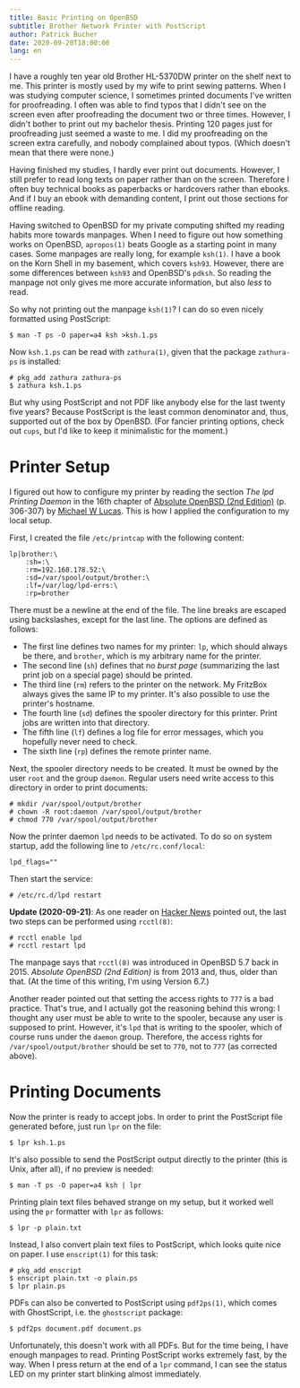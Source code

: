 ```yaml
---
title: Basic Printing on OpenBSD
subtitle: Brother Network Printer with PostScript 
author: Patrick Bucher
date: 2020-09-20T18:00:00
lang: en
---
```


I have a roughly ten year old Brother HL-5370DW printer on the shelf next to me.
This printer is mostly used by my wife to print sewing patterns. When I was
studying computer science, I sometimes printed documents I've written for
proofreading. I often was able to find typos that I didn't see on the screen
even after proofreading the document two or three times. However, I didn't
bother to print out my bachelor thesis. Printing 120 pages just for proofreading
just seemed a waste to me. I did my proofreading on the screen extra carefully,
and nobody complained about typos. (Which doesn't mean that there were none.)

Having finished my studies, I hardly ever print out documents. However, I still
prefer to read long texts on paper rather than on the screen. Therefore I often
buy technical books as paperbacks or hardcovers rather than ebooks. And if I buy
an ebook with demanding content, I print out those sections for offline reading.

Having switched to OpenBSD for my private computing shifted my reading habits
more towards manpages. When I need to figure out how something works on
OpenBSD, `apropos(1)` beats Google as a starting point in many cases. Some
manpages are really long, for example `ksh(1)`. I have a book on the Korn Shell
in my basement, which covers `ksh93`.  However, there are some differences
between `ksh93` and OpenBSD's `pdksh`. So reading the manpage not only gives me
more accurate information, but also _less_ to read.

So why not printing out the manpage `ksh(1)`? I can do so even nicely formatted
using PostScript:

    $ man -T ps -O paper=a4 ksh >ksh.1.ps

Now `ksh.1.ps` can be read with `zathura(1)`, given that the package
`zathura-ps` is installed:

    # pkg_add zathura zathura-ps
    $ zathura ksh.1.ps

But why using PostScript and not PDF like anybody else for the last twenty five
years? Because PostScript is the least common denominator and, thus, supported
out of the box by OpenBSD. (For fancier printing options, check out `cups`, but
I'd like to keep it minimalistic for the moment.)

# Printer Setup

I figured out how to configure my printer by reading the section _The lpd
Printing Daemon_ in the 16th chapter of [Absolute OpenBSD (2nd
Edition)](https://nostarch.com/obenbsd2e) (p. 306-307) by [Michael W
Lucas](https://mwl.io/). This is how I applied the configuration to my local
setup.

First, I created the file `/etc/printcap` with the following content:

    lp|brother:\
        :sh=:\
        :rm=192.168.178.52:\
        :sd=/var/spool/output/brother:\
        :lf=/var/log/lpd-errs:\
        :rp=brother

There must be a newline at the end of the file. The line breaks are escaped
using backslashes, except for the last line. The options are defined as follows:

- The first line defines two names for my printer: `lp`, which should always be
  there, and `brother`, which is my arbitrary name for the printer.
- The second line (`sh`) defines that no _burst page_ (summarizing the last
  print job on a special page) should be printed.
- The third line (`rm`) refers to the printer on the network. My FritzBox always
  gives the same IP to my printer. It's also possible to use the printer's
  hostname.
- The fourth line (`sd`) defines the spooler directory for this printer. Print
  jobs are written into that directory.
- The fifth line (`lf`) defines a log file for error messages, which you hopefully
  never need to check.
- The sixth line (`rp`) defines the remote printer name.

Next, the spooler directory needs to be created. It must be owned by the user
`root` and the group `daemon`. Regular users need write access to this directory
in order to print documents:

    # mkdir /var/spool/output/brother
    # chown -R root:daemon /var/spool/output/brother
    # chmod 770 /var/spool/output/brother

Now the printer daemon `lpd` needs to be activated. To do so on system startup,
add the following line to `/etc/rc.conf/local`:

    lpd_flags=""

Then start the service:

    # /etc/rc.d/lpd restart

**Update (2020-09-21)**: As one reader on
[Hacker News](https://news.ycombinator.com/item?id=24535357#24538879) pointed
out, the last two steps can be performed using `rcctl(8)`:

    # rcctl enable lpd
    # rcctl restart lpd

The manpage says that `rcctl(8)` was introduced in OpenBSD 5.7 back in 2015.
_Absolute OpenBSD (2nd Edition)_ is from 2013 and, thus, older than that. (At
the time of this writing, I'm using Version 6.7.)

Another reader pointed out that setting the access rights to `777` is a bad
practice. That's true, and I actually got the reasoning behind this wrong: I
thought any user must be able to write to the spooler, because any user is
supposed to print. However, it's `lpd` that is writing to the spooler, which of
course runs under the `daemon` group. Therefore, the access rights for
`/var/spool/output/brother` should be set to `770`, not to `777` (as corrected
above).

# Printing Documents

Now the printer is ready to accept jobs. In order to print the PostScript file
generated before, just run `lpr` on the file:

    $ lpr ksh.1.ps

It's also possible to send the PostScript output directly to the printer (this
is Unix, after all), if no preview is needed:

    $ man -T ps -O paper=a4 ksh | lpr

Printing plain text files behaved strange on my setup, but it worked well using
the `pr` formatter with `lpr` as follows:

    $ lpr -p plain.txt

Instead, I also convert plain text files to PostScript, which looks quite nice
on paper. I use `enscript(1)` for this task:

    # pkg_add enscript
    $ enscript plain.txt -o plain.ps
    $ lpr plain.ps

PDFs can also be converted to PostScript using `pdf2ps(1)`, which comes with
GhostScript, i.e. the `ghostscript` package:

    $ pdf2ps document.pdf document.ps

Unfortunately, this doesn't work with all PDFs. But for the time being, I have
enough manpages to read. Printing PostScript works extremely fast, by the way.
When I press return at the end of a `lpr` command, I can see the status LED on
my printer start blinking almost immediately.
